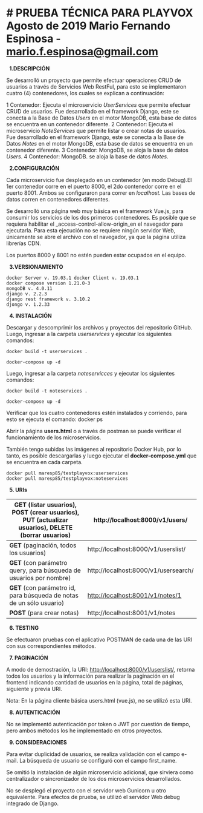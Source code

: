 # # PRUEBA TÉCNICA PARA PLAYVOX Agosto de 2019 Mario Fernando Espinosa - mario.f.espinosa@gmail.com


&nbsp;
**1.DESCRIPCIÓN**

Se desarrolló un proyecto que permite efectuar operaciones CRUD de usuarios a través de Servicios Web RestFul, para esto se implementaron cuatro (4) contenedores, los cuales se explican a continuación:

1 Contenedor: Ejecuta el microservicio _UserServices_ que permite efectuar CRUD de usuarios. Fue desarrollado en el framework Django, este se conecta a la Base de Datos _Users_ en el motor MongoDB, esta base de datos se encuentra en un contenedor diferente.
2 Contenedor: Ejecuta el microservicio _NoteServices_ que permite listar o crear notas de usuarios. Fue desarrollado en el framework Django, este se conecta a la Base de Datos _Notes_ en el motor MongoDB, esta base de datos se encuentra en un contenedor diferente.
3 Contenedor: MongoDB, se aloja la base de datos _Users_.
4 Contenedor: MongoDB. se aloja la base de datos _Notes_.

&nbsp;
**2.CONFIGURACIÓN**

Cada microservicio fue desplegado en un contenedor (en modo Debug).El 1er contenedor corre en el puerto 8000, el 2do contenedor corre en el puerto 8001. Ambos se configuraron para correr en _localhost._ Las bases de datos corren en contenedores diferentes.

Se desarrolló una página web muy básica en el framework Vue.js, para consumir los servicios de los dos primeros contenedores. Es posible que se requiera habilitar el _access-control-allow-origin_en el navegador para ejecutarla. Para esta ejecución no se requiere ningún servidor Web, únicamente se abre el archivo con el navegador, ya que la página utiliza librerías CDN.

Los puertos 8000 y 8001 no estén pueden estar ocupados en el equipo.


&nbsp;
**3.VERSIONAMIENTO**


```
docker Server v. 19.03.1 docker Client v. 19.03.1 
docker compose version 1.21.0-3 
mongoDB v. 4.0.11
django v. 2.2.3
django rest framework v. 3.10.2 
djongo v. 1.2.33 

```

&nbsp;
**4. INSTALACIÓN**

Descargar y descomprimir los archivos y proyectos del repositorio GitHub. Luego, ingresar a la carpeta _userservices_ y ejecutar los siguientes comandos:

```
docker build -t userservices .

docker-compose up -d
```

Luego, ingresar a la carpeta _noteservicces_ y ejecutar los siguientes comandos:

```
docker build -t noteservices .

docker-compose up -d
```

Verificar que los cuatro contenedores estén instalados y corriendo, para esto se ejecuta el comando: docker ps

Abrir la página **users.html** o a través de postman se puede verificar el funcionamiento de los microservicios.

También tengo subidas las imágenes al repositorio Docker Hub, por lo tanto, es posible descargarlas y luego ejecutar el **docker-compose.yml** que se encuentra en cada carpeta.

```
docker pull maresp85/testplayvox:userservices
docker pull maresp85/testplayvox:noteservices
```



&nbsp;
**5. URIs**

| **GET** (listar usuarios), **POST** (crear usuarios), **PUT** (actualizar usuarios),   **DELETE** (borrar usuarios) | http://localhost:8000/v1/users/ |
| --- | --- |
| **GET** (paginación, todos los usuarios) | http://localhost:8000/v1/userslist/ |
| **GET** (con parámetro query, para búsqueda de usuarios por nombre) | http://localhost:8000/v1/usersearch/ |
| **GET** (con parámetro id, para búsqueda de notas de un sólo usuario) | [http://localhost:8001/v1/notes/1](http://localhost:8001/v1/notes/1) |
| **POST** (para crear notas) | http://localhost:8001/v1/notes |



&nbsp;
**6. TESTING**

Se efectuaron pruebas con el aplicativo POSTMAN de cada una de las URI con sus correspondientes métodos.



&nbsp;
**7. PAGINACIÓN**

A modo de demostración, la URI: [http://localhost:8000/v1/userslist/](http://localhost:8000/v1/userslist/), retorna todos los usuarios y la información para realizar la paginación en el frontend indicando cantidad de usuarios en la página, total de páginas, siguiente y previa URI.

Nota: En la página cliente básica users.html (vue.js), no se utilizó esta URI.



&nbsp;
**8. AUTENTICACIÓN**

No se implementó autenticación por token o JWT por cuestión de tiempo, pero ambos métodos los he implementado en otros proyectos.



&nbsp;
**9. CONSIDERACIONES**

Para evitar duplicidad de usuarios, se realiza validación con el campo e-mail. La búsqueda de usuario se configuró con el campo first_name.

Se omitió la instalación de algún microservicio adicional, que sirviera como centralizador o sincronizador de los dos microservicios desarrollados.

No se desplegó el proyecto con el servidor web Gunicorn u otro equivalente. Para efectos de prueba, se utilizó el servidor Web debug integrado de Django.
